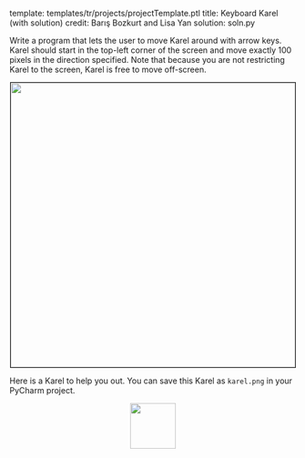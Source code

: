 template: templates/tr/projects/projectTemplate.ptl
title: Keyboard Karel (with solution)
credit: Barış Bozkurt and Lisa Yan
solution: soln.py

Write a program that lets the user to move Karel around with arrow keys. Karel should start in the top-left corner of the screen and move exactly 100 pixels in the direction specified.  Note that because you are not restricting Karel to the screen, Karel is free to move off-screen.

<center>
	<img style="width:500px;border:1px solid #000000" src="{{pathToRoot}}img/projects/keyboardKarel/demo.gif">
</center>

Here is a Karel to help you out.  You can save this Karel as `karel.png` in your PyCharm project.
<center>
	<img style="width:80px" src="{{pathToRoot}}img/projects/creativeGraphics/karel.png">	
</center>

				
